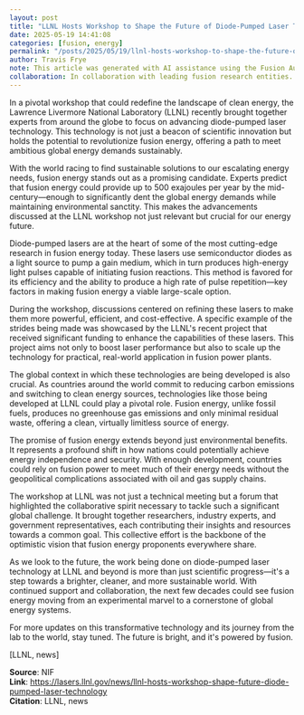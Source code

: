 ```yaml
---
layout: post
title: "LLNL Hosts Workshop to Shape the Future of Diode-Pumped Laser Technology"
date: 2025-05-19 14:41:08
categories: [fusion, energy]
permalink: "/posts/2025/05/19/llnl-hosts-workshop-to-shape-the-future-of-diode-pumped-laser-technology/"
author: Travis Frye
note: This article was generated with AI assistance using the Fusion Authority Engine, orchestrated by Travis Frye.
collaboration: In collaboration with leading fusion research entities.
---
```



In a pivotal workshop that could redefine the landscape of clean energy, the Lawrence Livermore National Laboratory (LLNL) recently brought together experts from around the globe to focus on advancing diode-pumped laser technology. This technology is not just a beacon of scientific innovation but holds the potential to revolutionize fusion energy, offering a path to meet ambitious global energy demands sustainably.

With the world racing to find sustainable solutions to our escalating energy needs, fusion energy stands out as a promising candidate. Experts predict that fusion energy could provide up to 500 exajoules per year by the mid-century—enough to significantly dent the global energy demands while maintaining environmental sanctity. This makes the advancements discussed at the LLNL workshop not just relevant but crucial for our energy future.

Diode-pumped lasers are at the heart of some of the most cutting-edge research in fusion energy today. These lasers use semiconductor diodes as a light source to pump a gain medium, which in turn produces high-energy light pulses capable of initiating fusion reactions. This method is favored for its efficiency and the ability to produce a high rate of pulse repetition—key factors in making fusion energy a viable large-scale option.

During the workshop, discussions centered on refining these lasers to make them more powerful, efficient, and cost-effective. A specific example of the strides being made was showcased by the LLNL's recent project that received significant funding to enhance the capabilities of these lasers. This project aims not only to boost laser performance but also to scale up the technology for practical, real-world application in fusion power plants.

The global context in which these technologies are being developed is also crucial. As countries around the world commit to reducing carbon emissions and switching to clean energy sources, technologies like those being developed at LLNL could play a pivotal role. Fusion energy, unlike fossil fuels, produces no greenhouse gas emissions and only minimal residual waste, offering a clean, virtually limitless source of energy.

The promise of fusion energy extends beyond just environmental benefits. It represents a profound shift in how nations could potentially achieve energy independence and security. With enough development, countries could rely on fusion power to meet much of their energy needs without the geopolitical complications associated with oil and gas supply chains.

The workshop at LLNL was not just a technical meeting but a forum that highlighted the collaborative spirit necessary to tackle such a significant global challenge. It brought together researchers, industry experts, and government representatives, each contributing their insights and resources towards a common goal. This collective effort is the backbone of the optimistic vision that fusion energy proponents everywhere share.

As we look to the future, the work being done on diode-pumped laser technology at LLNL and beyond is more than just scientific progress—it's a step towards a brighter, cleaner, and more sustainable world. With continued support and collaboration, the next few decades could see fusion energy moving from an experimental marvel to a cornerstone of global energy systems.

For more updates on this transformative technology and its journey from the lab to the world, stay tuned. The future is bright, and it's powered by fusion.

[LLNL, news]

**Source**: NIF  
**Link**: https://lasers.llnl.gov/news/llnl-hosts-workshop-shape-future-diode-pumped-laser-technology  
**Citation**: LLNL, news
